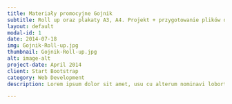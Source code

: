 ```yaml
---
title: Materiały promocyjne Gojnik​
subtitle: Roll up oraz plakaty A3, A4. Projekt + przygotowanie plików do druku.
layout: default
modal-id: 1
date: 2014-07-18
img: Gojnik-Roll-up.jpg
thumbnail: Gojnik-Roll-up.jpg
alt: image-alt
project-date: April 2014
client: Start Bootstrap
category: Web Development
description: Lorem ipsum dolor sit amet, usu cu alterum nominavi lobortis. At duo novum diceret. Tantas apeirian vix et, usu sanctus postulant inciderint ut, populo diceret necessitatibus in vim. Cu eum dicam feugiat noluisse.

---
```

